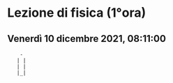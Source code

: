 # Lezione di fisica (1°ora)
## Venerdì 10 dicembre 2021, 08:11:00



		-
	   | |
	   | |
	   |_|
<!--stackedit_data:
eyJoaXN0b3J5IjpbLTE0MDE2Mzc2Nl19
-->